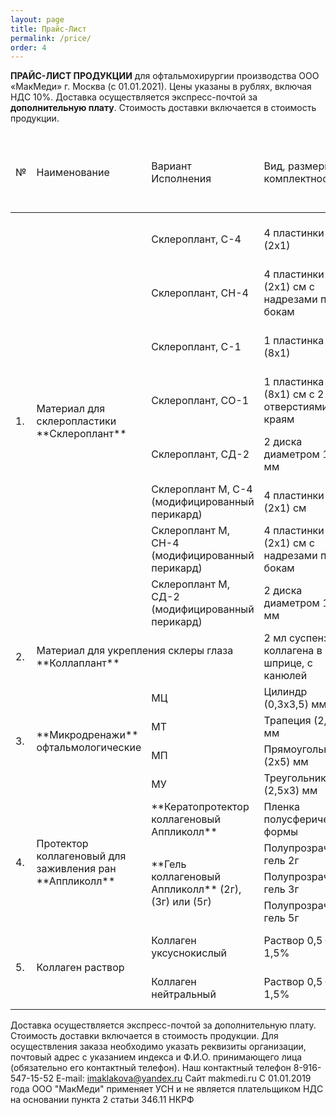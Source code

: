 ```yaml
---
layout: page
title: Прайс-Лист
permalink: /price/
order: 4
---
```



**ПРАЙС-ЛИСТ ПРОДУКЦИИ** для офтальмохирургии производства ООО «МакМеди» г. Москва (с 01.01.2021).
Цены указаны в рублях, включая НДС 10%. Доставка осуществляется экспресс-почтой за **дополнительную плату**. Стоимость доставки включается в стоимость продукции.

<table class="table table-bordered table-rounded">
	<thead> 
		<tr>
			<td>№</td>
			<td>Наименование</td>
			<td>Вариант Исполнения</td>
			<td>Вид, размеры, комплектность</td>
			<td>Вид упаковки</td>
			<td>Цена при заказе от 1 до 10 шт.</td>
			<td>Цена при заказе от 11 до 30 шт.</td>
			<td>Цена при заказе 31 шт. и более</td>
		</tr>
	</thead> 
	<tbody>
		<tr>
			<td rowspan="8">1.</td>
			<td rowspan="8" markdown="span">Материал для склеропластики **Склероплант**</td>
			<td>Склероплант, С-4</td>
			<td>4 пластинки (2х1)</td>
			<td>флакон с консервантом или физраствором</td>
			<td>1500-00</td>
			<td>1350-00</td>
			<td>1300-00</td>
		</tr>
		<tr>
			<td>Склероплант, СН-4</td>
			<td>4 пластинки (2х1) см с надрезами по бокам</td>
			<td>флакон с консервантом или физраствором</td>
			<td>1500-00</td>
			<td>1350-00</td>
			<td>1300-00</td>
		</tr>
		<tr>
			<td>Склероплант, С-1</td>
			<td>1 пластинка (8х1)</td>
			<td>флакон с консервантом или физраствором</td>
			<td>1500-00</td>
			<td>1350-00</td>
			<td>1300-00</td>
		</tr>
		<tr>
			<td>Склероплант, СО-1</td>
			<td>1 пластинка (8х1) см с 2 отверстиями по краям</td>
			<td>флакон с консервантом или физраствором</td>
			<td>1500-00</td>
			<td>1350-00</td>
			<td>1300-00</td>
		</tr>
		<tr>
			<td>Склероплант, СД-2</td>
			<td>2 диска диаметром 13 мм</td>
			<td>флакон с консервантом или физраствором</td>
			<td>1500-00</td>
			<td>1350-00</td>
			<td>1300-00</td>
		</tr>
		<tr>
			<td>Склероплант М, С-4 (модифицированный перикард)</td>
			<td>4 пластинки (2х1) см</td>
			<td>полимерная упаковка<br /></td>
			<td>1500-00</td>
			<td>1350-00</td>
			<td>1300-00</td>
		</tr>
		<tr>
			<td>Склероплант М, СН-4 (модифицированный перикард)</td>
			<td>4 пластинки (2х1) см с надрезами по бокам</td>
			<td>полимерная упаковка<br /></td>
			<td>1500-00</td>
			<td>1350-00</td>
			<td>1300-00</td>
		</tr>
		<tr>
			<td>Склероплант М, СД-2 (модифицированный перикард)</td>
			<td>2 диска диаметром 13 мм</td>
			<td>полимерная упаковка<br /></td>
			<td>1500-00</td>
			<td>1350-00</td>
			<td>1300-00</td>
		</tr>
		<tr>
			<td>2.</td>
			<td colspan="2" markdown="span">Материал для укрепления склеры глаза **Коллаплант**</td>
			<td>2 мл суспензии коллагена в шприце, с канюлей</td>
			<td>Шприц в полимерной упак.</td>
			<td>2000-00</td>
			<td>1800-00</td>
			<td>1500-00</td>
		</tr>
		<tr>
			<td rowspan="4">3.</td>
			<td rowspan="4" markdown="span">**Микродренажи** офтальмологические</td>
			<td>МЦ</td>
			<td>Цилиндр (0,3х3,5) мм</td>
			<td>полимерная упаковка</td>
			<td>1500-00</td>
			<td>1300-00</td>
			<td>1200-00</td>
		</tr>
		<tr>
			<td>МТ</td>
			<td>Трапеция (2,5х5) мм</td>
			<td>полимерная упаковка</td>
			<td>1500-00</td>
			<td>1300-00</td>
			<td>1200-00</td>
		</tr>
		<tr>
			<td>МП</td>
			<td>Прямоугольник (2х5) мм</td>
			<td>полимерная упаковка</td>
			<td>1500-00</td>
			<td>1300-00</td>
			<td>1200-00</td>
		</tr>
		<tr>
			<td>МУ</td>
			<td>Треугольник (2,5х3) мм</td>
			<td>полимерная упаковка</td>
			<td>1500-00</td>
			<td>1300-00</td>
			<td>1200-00</td>
		</tr>
		<tr>
			<td rowspan="4">4.</td>
			<td rowspan="4" markdown="span">Протектор коллагеновый для заживления ран **Аппликолл**</td>
			<td markdown="span"> **Кератопротектор коллагеновый Аппликолл** </td>
			<td>Пленка полусферической формы</td>
			<td>Флакон или полимерный контейнер</td>
			<td>550-00</td>
			<td>520-00</td>
			<td>500-00</td>
		</tr>
		<tr>
			<td markdown="span" rowspan="3"> **Гель коллагеновый Аппликолл** (2г), (3г) или (5г) </td>
			<td>Полупрозрачный гель 2г</td>
			<td rowspan="3">Шприц (2г), флакон-капельница или шприц полимерный (3г или 5 г)</td>
			<td>800-00</td>
			<td>820-00</td>
			<td>800-00</td>
		</tr>
		<tr>
			<td>Полупрозрачный гель 3г</td>
			<td>900-00</td>
			<td>870-00</td>
			<td>850-00</td>
		</tr>
		<tr>
			<td>Полупрозрачный гель 5г</td>
			<td>1200-00</td>
			<td>1100-00</td>
			<td>1050-00</td>
		</tr>
		<tr>
			<td rowspan="2">5.</td>
			<td rowspan="2">Коллаген раствор</td>
			<td>Коллаген уксуснокислый</td>
			<td>Раствор 0,5 – 1,5%</td>
			<td>Стекл. или полимерная тара</td>
			<td colspan="3">договорная</td>
		</tr>
		<tr>
			<td>Коллаген нейтральный</td>
			<td>Раствор 0,5 – 1,5%</td>
			<td>Стекл. или полимерная тара</td>
			<td colspan="3">договорная</td>
		</tr>
	</tbody>
</table>

Доставка осуществляется экспресс-почтой за дополнительную плату. Стоимость доставки включается в стоимость продукции. Для осуществления заказа необходимо указать реквизиты организации, почтовый адрес с указанием индекса и Ф.И.О. принимающего лица (обязательно его контактный телефон). Наш контактный телефон 8-916-547-15-52 E-mail: imaklakova@yandex.ru Сайт makmedi.ru
C 01.01.2019 года ООО "МакМеди" применяет УСН и не является плательщиком НДС на основании пункта 2 статьи 346.11 НКРФ
